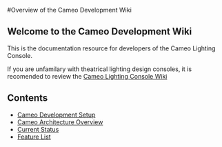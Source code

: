 #Overview of the Cameo Development Wiki

## Welcome to the Cameo Development Wiki ##

This is the documentation resource for developers of the Cameo Lighting Console.

If you are unfamilary with theatrical lighting design consoles, it is recomended to review the [Cameo Lighting Console Wiki](http://wiki.cameocontrol.com/)


## Contents ##

  * [Cameo Development Setup](CameoDevelopmentSetup.md)
  * [Cameo Architecture Overview](CameoArchitectureOverview.md)
  * [Current Status](CurrentStatus.md)
  * [Feature List](FeatureList.md)